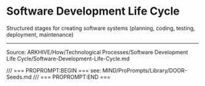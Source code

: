 # Software Development Life Cycle

Structured stages for creating software systems (planning, coding, testing, deployment, maintenance)

---
Source: ARKHIVE/How/Technological Processes/Software Development Life Cycle/Software-Development-Life-Cycle.md

/// === PROPROMPT:BEGIN ===
see: MIND/ProPrompts/Library/DOOR-Seeds.md
/// === PROPROMPT:END ===
